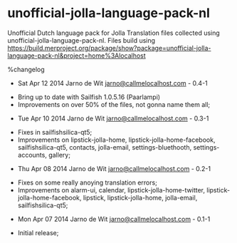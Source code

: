 unofficial-jolla-language-pack-nl
=================================

Unofficial Dutch language pack for Jolla
Translation files collected using unofficial-jolla-language-pack-nl.
Files build using https://build.merproject.org/package/show?package=unofficial-jolla-language-pack-nl&project=home%3Alocalhost


%changelog
* Sat Apr 12 2014 Jarno de Wit <jarno@callmelocalhost.com> - 0.4-1
- Bring up to date with Sailfish 1.0.5.16 (Paarlampi)
- Improvements on over 50% of the files, not gonna name them all;
* Tue Apr 10 2014 Jarno de Wit <jarno@callmelocalhost.com> - 0.3-1
- Fixes in sailfishsilica-qt5;
- Improvements on lipstick-jolla-home, lipstick-jolla-home-facebook, sailfishsilica-qt5, contacts, jolla-email, settings-bluethooth, settings-accounts, gallery;
* Thu Apr 08 2014 Jarno de Wit <jarno@callmelocalhost.com> - 0.2-1
- Fixes on some really anoying translation errors;
- Improvements on alarm-ui, calendar, lipstick-jolla-home-twitter, lipstick-jolla-home-facebook, lipstick, lipstick-jolla-home, jolla-email, sailfishsilica-qt5;
* Mon Apr 07 2014 Jarno de Wit <jarno@callmelocalhost.com> - 0.1-1
- Initial release;